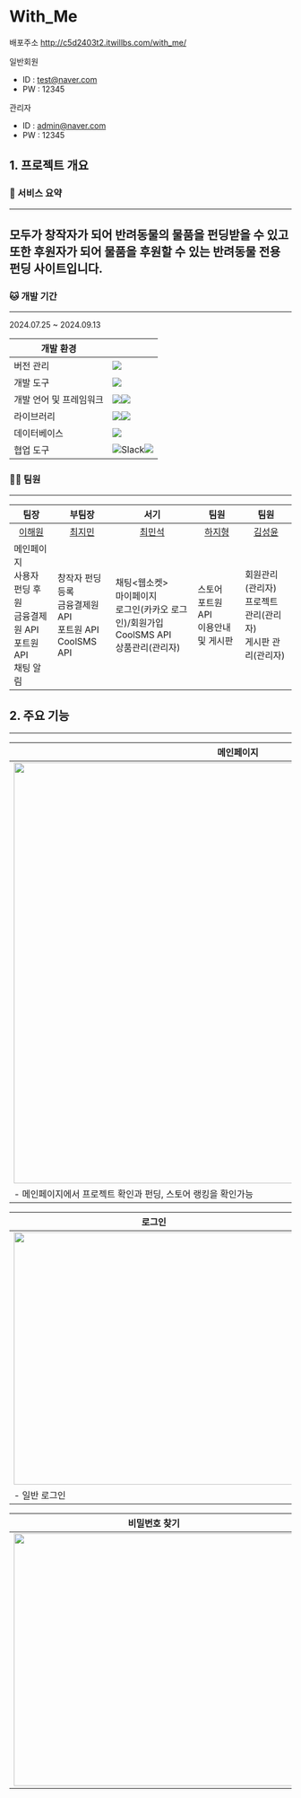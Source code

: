 # With_Me



배포주소
http://c5d2403t2.itwillbs.com/with_me/

일반회원
- ID : test@naver.com
- PW : 12345
  
관리자
- ID : admin@naver.com
- PW : 12345

## 1. 프로젝트 개요

### 🐶 서비스 요약
--------------------
모두가 창작자가 되어 반려동물의 물품을 펀딩받을 수 있고 또한 후원자가 되어 물품을 후원할 수 있는 반려동물 전용 펀딩 사이트입니다.
- 

### 🐱 개발 기간
------------------
2024.07.25 ~ 2024.09.13

|개발 환경||
|------|---|
|버전 관리|<img src="https://img.shields.io/badge/GitHub-181717?style=flat-square&logo=GitHub&logoColor=white"/>|
|개발 도구|<img src="https://img.shields.io/badge/Eclipse-2C2255?style=for-the-badge&logo=Eclipse%20IDE&logoColor=white">|
|개발 언어 및 프레임워크|<img src="https://img.shields.io/badge/java-007396?style=flat-square&logo=java&logoColor=white"/><img src="https://img.shields.io/badge/Spring-6DB33F?style=flat-square&logo=Spring&logoColor=white"/>|
|라이브러리|<img src="https://img.shields.io/badge/jQuery-0769AD?style=flat-square&logo=jQuery&logoColor=white"/><img src="https://img.shields.io/badge/MyBatis-000000?style=for-the-badge&logo=MyBatis&logoColor=white">|
|데이터베이스|<img src="https://img.shields.io/badge/MySQL-4479A1?style=flat-square&logo=MySQL&logoColor=white"/>|
|협업 도구|<img alt="Slack" src="https://img.shields.io/badge/Slack-4A154B?style=for-the-badge&logo=slack&logoColor=white" /><img src="https://img.shields.io/badge/Google%20Sheets-34A853?style=for-the-badge&logo=google-sheets&logoColor=white"/>|

### 👨‍💻 팀원
----------------
|팀장|부팀장|서기|팀원|팀원|
|------|---|---|---|---|
|<div align="center">[이해원](https://github.com/mentoswon)</div>|<div align="center">[최지민](https://github.com/codeJimin)</div>|<div align="center">[최민석](https://github.com/CHOIMINSEOK-KORR)</div>|<div align="center">[하지형](https://github.com/morehaji)</div>|<div align="center">[김성윤](https://github.com/Seong-yun-Kim)</div>|
|메인페이지<br>사용자 펀딩 후원<br>금융결제원 API<br>포트원 API<br>채팅 알림|창작자 펀딩 등록<br>금융결제원 API<br>포트원 API<br>CoolSMS API|채팅<웹소켓><br>마이페이지<br>로그인(카카오 로그인)/회원가입<br>CoolSMS API<br>상품관리(관리자)|스토어<br>포트원 API<br>이용안내 및 게시판|회원관리(관리자)<br>프로젝트 관리(관리자)<br>게시판 관리(관리자)|

## 2. 주요 기능
---------------------------------------------------------------------

|메인페이지|
|------|
|<img src="https://github.com/user-attachments/assets/77e27eee-dbd0-446f-86b4-fa1a08263fd6"  width="800" height="750"/>|
|- 메인페이지에서 프로젝트 확인과 펀딩, 스토어 랭킹을 확인가능|

|로그인|카카오 로그인|
|------|------|
|<img src="https://github.com/user-attachments/assets/18e3df31-5f66-4ab6-ab74-b5ae52bcb161"  width="500" height="450"/>|<img src="https://github.com/user-attachments/assets/8897b2f2-7a36-4143-94ec-5b1a9f134573"  width="500" height="450"/>|
|- 일반 로그인|- 카카오 REST API를 이용한 로그인|

|비밀번호 찾기|비밀번호 찾기|
|------|------|
|<img src="https://github.com/user-attachments/assets/9157810c-6165-4d9b-8afe-52459639a846"  width="500" height="450"/>|<img src="https://github.com/user-attachments/a정|



